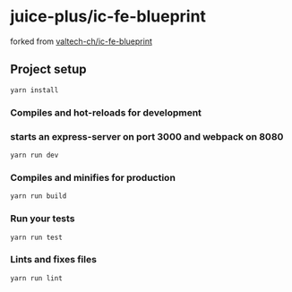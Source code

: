 # juice-plus/ic-fe-blueprint
forked from [valtech-ch/ic-fe-blueprint](https://github.com/valtech-ch/ic-fe-blueprint)

## Project setup
```
yarn install
```

### Compiles and hot-reloads for development
### starts an express-server on port 3000 and webpack on 8080
```
yarn run dev
```

### Compiles and minifies for production
```
yarn run build
```

### Run your tests
```
yarn run test
```

### Lints and fixes files
```
yarn run lint
```
